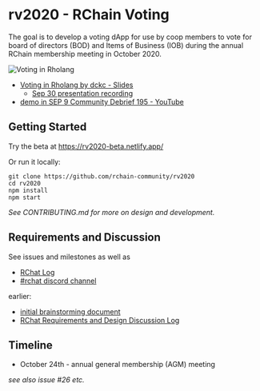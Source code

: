 # rv2020 - RChain Voting

The goal is to develop a voting dApp for use by coop members to vote for board of directors (BOD) and Items of Business (IOB) during the annual RChain membership meeting in October 2020.

![Voting in Rholang](https://user-images.githubusercontent.com/150986/94964103-d3e17e80-04be-11eb-8ee5-a714860520f5.png)

- [Voting in Rholang by dckc \- Slides](https://docs.google.com/presentation/d/1LLwejP0QdhHwhjYd-LFIPBblj1owjBGHBgL_EWh80V8/edit#slide=id.p)
  - [Sep 30 presentation recording](https://www.youtube.com/watch?v=XY-kyfojbGQ)
- [demo in SEP 9 Community Debrief 195 \- YouTube](https://youtu.be/SszdCWVDFFM?t=1006)

## Getting Started

Try the beta at https://rv2020-beta.netlify.app/

Or run it locally:

```
git clone https://github.com/rchain-community/rv2020
cd rv2020
npm install
npm start
```

_See CONTRIBUTING.md for more on design and development._

## Requirements and Discussion

See issues and milestones as well as

- [RChat Log](https://docs.google.com/document/d/1rDAXC6TcFr4JS7eQti3jjFnf0FJGzwLpq9pnBaLHa30/edit#heading=h.v4jq7ifo127j)
- [#rchat discord channel](https://discord.com/channels/375365542359465989/717821191728922684)

earlier:

- [initial brainstorming document](https://docs.google.com/document/d/1jfARb33suC_7AkICblTOFTmKN2mvTu9r7cFRPDKZ6hw/edit#)
- [RChat Requirements and Design Discussion Log](https://docs.google.com/document/d/1PsPSvUBDQw2EV-L-K52Fmiy01_VtyesIKLMp6Mm-XGw/edit)

## Timeline

- October 24th - annual general membership (AGM) meeting

_see also issue #26 etc._
